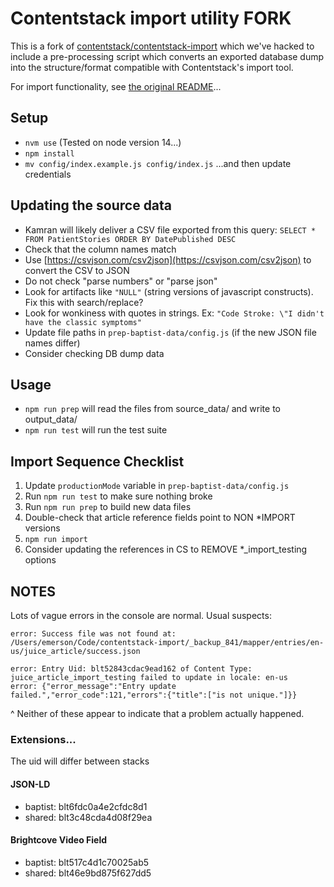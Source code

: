 # Contentstack import utility FORK

This is a fork of [contentstack/contentstack-import](https://github.com/contentstack/contentstack-import) which we've hacked to include a pre-processing script which converts an exported database dump into the structure/format compatible with Contentstack's import tool.

For import functionality, see [the original README](https://github.com/contentstack/contentstack-import/blob/master/README.md)...

## Setup

* `nvm use` (Tested on node version 14...) 
* `npm install`
* `mv config/index.example.js config/index.js` ...and then update credentials

## Updating the source data
* Kamran will likely deliver a CSV file exported from this query: `SELECT * FROM PatientStories ORDER BY DatePublished DESC`
* Check that the column names match
* Use [https://csvjson.com/csv2json](https://csvjson.com/csv2json) to convert the CSV to JSON
* Do not check "parse numbers" or "parse json" 
* Look for artifacts like `"NULL"` (string versions of javascript constructs). Fix this with search/replace?
* Look for wonkiness with quotes in strings. Ex: `"Code Stroke: \"I didn't have the classic symptoms"`
* Update file paths in `prep-baptist-data/config.js` (if the new JSON file names differ)
* Consider checking DB dump data 

## Usage

* `npm run prep` will read the files from source_data/ and write to output_data/
* `npm run test` will run the test suite

## Import Sequence Checklist
1. Update `productionMode` variable in `prep-baptist-data/config.js`
1. Run `npm run test` to make sure nothing broke
1. Run `npm run prep` to build new data files
1. Double-check that article reference fields point to NON *IMPORT versions
1. `npm run import`
1. Consider updating the references in CS to REMOVE \*\_import_testing options

## NOTES

Lots of vague errors in the console are normal. Usual suspects:

```
error: Success file was not found at: /Users/emerson/Code/contentstack-import/_backup_841/mapper/entries/en-us/juice_article/success.json
```
```
error: Entry Uid: blt52843cdac9ead162 of Content Type: juice_article_import_testing failed to update in locale: en-us
error: {"error_message":"Entry update failed.","error_code":121,"errors":{"title":["is not unique."]}}
```

^ Neither of these appear to indicate that a problem actually happened.

### Extensions...

The uid will differ between stacks

#### JSON-LD
* baptist: blt6fdc0a4e2cfdc8d1
* shared: blt3c48cda4d08f29ea

#### Brightcove Video Field
* baptist: blt517c4d1c70025ab5
* shared: blt46e9bd875f627dd5
